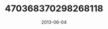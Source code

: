 ---
title: "470368370298268118"
image: "2013-06-04 06.45.00 470368370298268118_46248401"
date: "2013-06-04"
type: "photo"
---